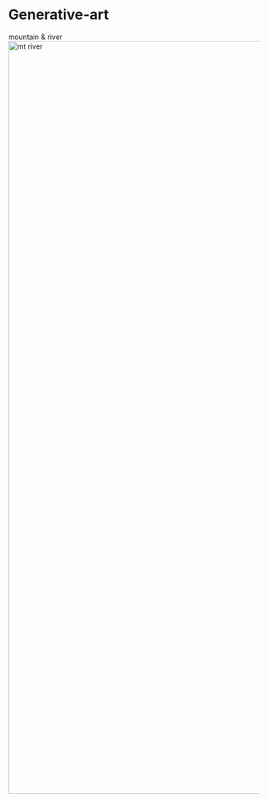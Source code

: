 # Generative-art

mountain & river
<img width="1508" alt="mt river" src="https://github.com/user-attachments/assets/2c9b5e14-eb01-4d92-957b-bda98a6958e0">


